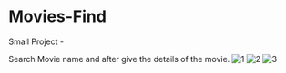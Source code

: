 # Movies-Find

Small Project -


Search Movie name and after give the details of the movie.
![1](https://github.com/user-attachments/assets/44f6a2e0-526a-4dc3-b266-76ca7e5470db)
![2](https://github.com/user-attachments/assets/cc35b96e-81fd-47a8-a1b0-3c1c6d41e93a)
![3](https://github.com/user-attachments/assets/dac589c7-82da-470a-b80c-fe31ab5b67cf)
